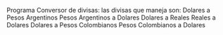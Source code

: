 Programa Conversor de divisas:
las divisas que maneja son:
Dolares a Pesos Argentinos
Pesos Argentinos a Dolares
Dolares a Reales
Reales a Dolares
Dolares a Pesos Colombianos
Pesos Colombianos a Dolares
